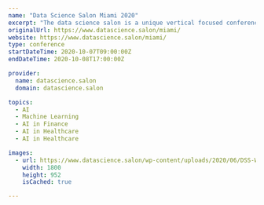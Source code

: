 ```yaml
---
name: "Data Science Salon Miami 2020"
excerpt: "The data science salon is a unique vertical focused conference which brings together specialists face-to-face to educate each other, illuminate best practices and innovate new solutions in a casual atmosphere with food, great coffee and entertainment. Data Science Salon Miami is the only vertically-focused industry conference series around applications in AI and Machine Learning in Finance, Healthcare, and Hospitality."
originalUrl: https://www.datascience.salon/miami/
website: https://www.datascience.salon/miami/
type: conference
startDateTime: 2020-10-07T09:00:00Z
endDateTime: 2020-10-08T17:00:00Z

provider:
  name: datascience.salon
  domain: datascience.salon

topics:
  - AI
  - Machine Learning
  - AI in Finance
  - AI in Healthcare
  - AI in Healthcare

images:
  - url: https://www.datascience.salon/wp-content/uploads/2020/06/DSS-Webinars-background.jpg
    width: 1800
    height: 952
    isCached: true

---
```


